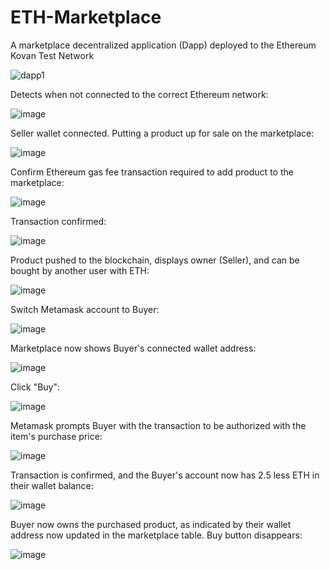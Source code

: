# ETH-Marketplace
A marketplace decentralized application (Dapp) deployed to the Ethereum Kovan Test Network

![dapp1](https://user-images.githubusercontent.com/50316657/133357709-d6d2954e-c137-474b-baeb-fddb73611779.png)

Detects when not connected to the correct Ethereum network:

![image](https://user-images.githubusercontent.com/50316657/133358019-d68ed37c-a03e-4a2e-aa4d-f5213e1ab57c.png)

Seller wallet connected. Putting a product up for sale on the marketplace:

![image](https://user-images.githubusercontent.com/50316657/133358201-a9554f1e-489a-47c3-a11d-4aeefdfd3110.png)

Confirm Ethereum gas fee transaction required to add product to the marketplace:

![image](https://user-images.githubusercontent.com/50316657/133358281-8120c83a-91b5-461a-bab9-b6385e00f6cc.png)

Transaction confirmed:

![image](https://user-images.githubusercontent.com/50316657/133358339-f3aaf5b9-5a8b-42dd-b6c0-2290b793a71b.png)

Product pushed to the blockchain, displays owner (Seller), and can be bought by another user with ETH:

![image](https://user-images.githubusercontent.com/50316657/133358406-8db90fc3-00fd-4dca-b7bc-d4a90a93ecb5.png)

Switch Metamask account to Buyer:

![image](https://user-images.githubusercontent.com/50316657/133358465-a75c0d53-8860-4f06-b185-88a5679926c8.png)

Marketplace now shows Buyer's connected wallet address:

![image](https://user-images.githubusercontent.com/50316657/133358658-f591c39b-88a7-4dea-8a13-8e1b20280327.png)

Click "Buy":

![image](https://user-images.githubusercontent.com/50316657/133358514-06bdba29-ebe3-486f-9dfd-8b0e0350c7ac.png)

Metamask prompts Buyer with the transaction to be authorized with the item's purchase price:

![image](https://user-images.githubusercontent.com/50316657/133358780-2208e188-5780-4c6f-b2f5-0ca85f3e6a94.png)

Transaction is confirmed, and the Buyer's account now has 2.5 less ETH in their wallet balance:

![image](https://user-images.githubusercontent.com/50316657/133358858-e24ba740-45c0-405f-86b1-f98b4079d51d.png)

Buyer now owns the purchased product, as indicated by their wallet address now updated in the marketplace table. Buy button disappears:

![image](https://user-images.githubusercontent.com/50316657/133358972-33c6a13e-c329-4ef1-93cf-86cfdbc15b5c.png)



